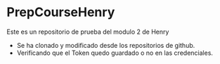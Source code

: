 # PrepCourseHenry
Este es un repositorio de prueba del modulo 2 de Henry

- Se ha clonado y modificado desde los repositorios de github.
- Verificando que el Token quedo guardado o no en las credenciales.